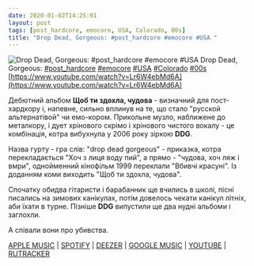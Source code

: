 ```yaml
---
date: 2020-01-02T14:25:01
layout: post
tags: [post_hardcore, emocore, USA, Colorado, 00s]
title: "Drop Dead, Gorgeous: #post_hardcore #emocore #USA "
---
```

![Drop Dead, Gorgeous: #post_hardcore #emocore #USA ](https://i.ytimg.com/vi/Lr6W4ebMd6A/hqdefault.jpg)
Drop Dead, Gorgeous: [#post_hardcore](/tags/#post_hardcore) [#emocore](/tags/#emocore) [#USA](/tags/#USA) [#Colorado](/tags/#Colorado) [#00s](/tags/#00s) [https://www.youtube.com/watch?v=Lr6W4ebMd6A](https://www.youtube.com/watch?v=Lr6W4ebMd6A)

Дебютний альбом **Щоб ти здохла, чудова** - визначний для пост-хардкору і, напевне, сильно вплинув на те, що стало &quot;русской альтернатівой&quot; чи емо-кором. Прикольне музло, наближене до металкору, і дует хрінового скрімо і хрінового чистого вокалу - це комбінація, котра вибухнула у 2006 року зіркою **DDG**.

Назва гурту - гра слів: &quot;drop dead gorgeous&quot; - приказка, котра перекладається &quot;Хоч з лиця воду пий&quot;, а прямо - &quot;чудова, хоч ляж і вмри&quot;, однойменний кінофільм 1999 переклали &quot;Вбивчі красуні&quot;. Із доданням коми виходить &quot;Щоб ти здохла, чудова&quot;.

Спочатку обидва гітаристи і барабанник ще вчились в школі, пісні писались на зимових канікулах, потім довелось чекати канікул літніх, аби їхати в турне. Пізніше **DDG** випустили ще два нудні альбоми і заглохли.

А співали вони про убивства.

[APPLE MUSIC](https://music.apple.com/us/album/in-vogue/162620571) \| [SPOTIFY](https://open.spotify.com/album/0roAVG8TO9V8GEFmXJa4Lv) \| [DEEZER](https://www.deezer.com/album/95951?utm_source=deezer&amp;utm_content=album-95951&amp;utm_term=1601611822_1577967663&amp;utm_medium=web) \| [GOOGLE MUSIC](https://play.google.com/music/m/Bzwsafr47fmvl67rqqvpqpyy4we?t=In_Vogue_-_Drop_Dead_Gorgeous) \| [YOUTUBE](https://www.youtube.com/playlist?list=OLAK5uy_kFSQSwD4rO989lFiFBi5DS40ndKyL9C48) \| [RUTRACKER](https://rutracker.org/forum/viewtopic.php?t=2168386)